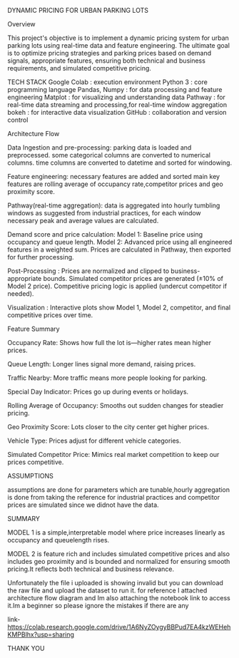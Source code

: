 DYNAMIC PRICING FOR URBAN PARKING LOTS


Overview

This project's objective is to implement a dynamic pricing system for urban parking lots using real-time data and feature engineering. The ultimate goal is to optimize pricing strategies and parking prices based on demand signals, appropriate features, ensuring both technical and business requirements, and simulated competitive pricing. 

TECH STACK
Google Colab  : execution environment
Python 3      : core programming language
Pandas, Numpy : for data processing and feature engineering
Matplot       : for visualizing and understanding data
Pathway       : for real-time data streaming and processing,for real-time window aggregation
bokeh         : for interactive data visualization
GitHub        : collaboration and version control

Architecture Flow

Data Ingestion and pre-processing:
parking data is loaded and preprocessed.
some categorical columns are converted to numerical columns.
time columns are converted to datetime and sorted for windowing.

Feature engineering:
necessary features are added and sorted main key features are rolling average of occupancy rate,competitor prices and geo proximity score.

Pathway(real-time aggregation):
data is aggregated into hourly tumbling windows as suggested from industrial practices, for each window necessary peak and average values are calculated.

Demand score and price calculation:
Model 1: Baseline price using occupancy and queue length.
Model 2: Advanced price using all engineered features in a weighted sum.
Prices are calculated in Pathway, then exported for further processing.

Post-Processing :
Prices are normalized and clipped to business-appropriate bounds.
Simulated competitor prices are generated (±10% of Model 2 price).
Competitive pricing logic is applied (undercut competitor if needed).

Visualization :
Interactive plots show Model 1, Model 2, competitor, and final competitive prices over time.
 



Feature Summary

Occupancy Rate: Shows how full the lot is—higher rates mean higher prices.

Queue Length: Longer lines signal more demand, raising prices.

Traffic Nearby: More traffic means more people looking for parking.

Special Day Indicator: Prices go up during events or holidays.

Rolling Average of Occupancy: Smooths out sudden changes for steadier pricing.

Geo Proximity Score: Lots closer to the city center get higher prices.

Vehicle Type: Prices adjust for different vehicle categories.

Simulated Competitor Price: Mimics real market competition to keep our prices competitive.

ASSUMPTIONS


assumptions are done for parameters which are tunable,hourly aggregation is done from taking the reference for industrial practices and competitor prices are simulated since we didnot have the data.

SUMMARY

MODEL 1 is a simple,interpretable model where price increases linearly as occupancy and queuelength rises.

MODEL 2 is feature rich and includes simulated competitive prices and also includes geo proximity and is bounded and normalized for ensuring smooth pricing.It reflects both technical and business relevance.

Unfortunately the file i uploaded is showing invalid but you can download the raw file and upload the dataset to run it.
for reference I attached architecture flow diagram and Im also attaching the notebook link to access it.Im a beginner so please ignore the mistakes if there are any

link-https://colab.research.google.com/drive/1A6NyZOygyBBPud7EA4kzWEHehKMPBlhx?usp=sharing

THANK YOU



